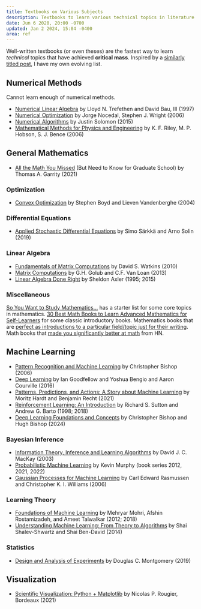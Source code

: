 ```yaml
---
title: Textbooks on Various Subjects
description: Textbooks to learn various technical topics in literature.
date: Jun 6 2020, 20:00 -0700
updated: Jan 2 2024, 15:04 -0400
area: ref
---
```


Well-written textbooks (or even theses) are the fastest way to learn _technical_ topics that have achieved **critical mass**. Inspired by a [similarly titled post](https://www.lesswrong.com/posts/xg3hXCYQPJkwHyik2/the-best-textbooks-on-every-subject), I have my own evolving list.

## Numerical Methods

Cannot learn enough of numerical methods.

- [Numerical Linear Algebra](https://people.maths.ox.ac.uk/~trefethen/text.html) by Lloyd N. Trefethen and David Bau, III (1997)
- [Numerical Optimization](https://users.iems.northwestern.edu/~nocedal/book/index.html) by Jorge Nocedal, Stephen J. Wright (2006)
- [Numerical Algorithms](https://people.csail.mit.edu/jsolomon/) by Justin Solomon (2015)
- [Mathematical Methods for Physics and Engineering](https://luiarthur.github.io/assets/ams211/mathbook.pdf) by K. F. Riley, M. P. Hobson, S. J. Bence (2006)

## General Mathematics

- [All the Math You Missed](https://www.cambridge.org/core/books/all-the-math-you-missed/02DEDEA470A50F689C9686D835108456) (But Need to Know for Graduate School) by Thomas A. Garrity (2021)

### Optimization

- [Convex Optimization](https://web.stanford.edu/~boyd/cvxbook/) by Stephen Boyd and Lieven Vandenberghe (2004)

### Differential Equations

- [Applied Stochastic Differential Equations](https://users.aalto.fi/~ssarkka/pub/sde_book.pdf) by Simo Särkkä and Arno Solin (2019)

### Linear Algebra

- [Fundamentals of Matrix Computations](https://www.wiley.com/en-us/Fundamentals+of+Matrix+Computations%2C+3rd+Edition-p-9780470528334) by David S. Watkins (2010)
- [Matrix Computations](https://www.cs.cornell.edu/cv/GVL4/golubandvanloan.htm) by G.H. Golub and C.F. Van Loan (2013)
- [Linear Algebra Done Right](https://linear.axler.net) by Sheldon Axler (1995; 2015)

### Miscellaneous

[So You Want to Study Mathematics…](https://www.susanrigetti.com/math) has a starter list for some core topics in mathematics. [30 Best Math Books to Learn Advanced Mathematics for Self-Learners](https://abakcus.com/30-best-math-books-to-learn-advanced-mathematics-for-self-learners/) for some classic introductory books. Mathematics books that are [perfect as introductions to a particular field/topic just for their writing](https://www.reddit.com/r/math/comments/ufywtz/mathematics_books_that_are_perfect_as/). Math books that [made you significantly better at math](https://news.ycombinator.com/item?id=34439828) from HN.

## Machine Learning

- [Pattern Recognition and Machine Learning](https://www.microsoft.com/en-us/research/publication/pattern-recognition-machine-learning/) by Christopher Bishop (2006)
- [Deep Learning](https://www.deeplearningbook.org) by Ian Goodfellow and Yoshua Bengio and Aaron Courville (2016)
- [Patterns, Predictions, and Actions: A Story about Machine Learning](https://mlstory.org) by Moritz Hardt and Benjamin Recht (2021)
- [Reinforcement Learning: An Introduction](http://incompleteideas.net/book/the-book-2nd.html) by Richard S. Sutton and Andrew G. Barto (1998; 2018)
- [Deep Learning Foundations and Concepts](https://www.bishopbook.com) by Christopher Bishop and Hugh Bishop (2024)

### Bayesian Inference

- [Information Theory, Inference and Learning Algorithms](https://www.inference.org.uk/mackay/itila/) by David J. C. MacKay (2003)
- [Probabilistic Machine Learning](https://probml.github.io/pml-book/) by Kevin Murphy (book series 2012, 2021, 2022)
- [Gaussian Processes for Machine Learning](https://www.gaussianprocess.org/gpml/) by Carl Edward Rasmussen and Christopher K. I. Williams (2006)

### Learning Theory

- [Foundations of Machine Learning](https://cs.nyu.edu/~mohri/mlbook/) by Mehryar Mohri, Afshin Rostamizadeh, and Ameet Talwalkar (2012; 2018)
- [Understanding Machine Learning: From Theory to Algorithms](https://www.cs.huji.ac.il/~shais/UnderstandingMachineLearning/index.html) by Shai Shalev-Shwartz and Shai Ben-David (2014)

### Statistics

- [Design and Analysis of Experiments](https://www.wiley.com/en-us/Design+and+Analysis+of+Experiments%2C+10th+Edition-p-9781119492443) by Douglas C. Montgomery (2019)

## Visualization

- [Scientific Visualization: Python + Matplotlib](https://www.labri.fr/perso/nrougier/scientific-visualization.html) by Nicolas P. Rougier, Bordeaux (2021)
